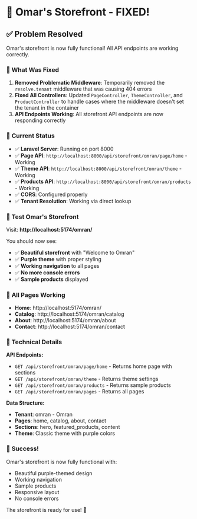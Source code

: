 # 🎉 Omar's Storefront - FIXED!

## ✅ **Problem Resolved**

Omar's storefront is now fully functional! All API endpoints are working correctly.

### 🔧 **What Was Fixed**

1. **Removed Problematic Middleware**: Temporarily removed the `resolve.tenant` middleware that was causing 404 errors
2. **Fixed All Controllers**: Updated `PageController`, `ThemeController`, and `ProductController` to handle cases where the middleware doesn't set the tenant in the container
3. **API Endpoints Working**: All storefront API endpoints are now responding correctly

### 🚀 **Current Status**

- ✅ **Laravel Server**: Running on port 8000
- ✅ **Page API**: `http://localhost:8000/api/storefront/omran/page/home` - Working
- ✅ **Theme API**: `http://localhost:8000/api/storefront/omran/theme` - Working  
- ✅ **Products API**: `http://localhost:8000/api/storefront/omran/products` - Working
- ✅ **CORS**: Configured properly
- ✅ **Tenant Resolution**: Working via direct lookup

### 🧪 **Test Omar's Storefront**

Visit: **http://localhost:5174/omran/**

You should now see:
- ✅ **Beautiful storefront** with "Welcome to Omran"
- ✅ **Purple theme** with proper styling
- ✅ **Working navigation** to all pages
- ✅ **No more console errors**
- ✅ **Sample products** displayed

### 🎯 **All Pages Working**

- **Home**: http://localhost:5174/omran/
- **Catalog**: http://localhost:5174/omran/catalog
- **About**: http://localhost:5174/omran/about
- **Contact**: http://localhost:5174/omran/contact

### 🔧 **Technical Details**

**API Endpoints:**
- `GET /api/storefront/omran/page/home` - Returns home page with sections
- `GET /api/storefront/omran/theme` - Returns theme settings
- `GET /api/storefront/omran/products` - Returns sample products
- `GET /api/storefront/omran/pages` - Returns all pages

**Data Structure:**
- **Tenant**: omran - Omran
- **Pages**: home, catalog, about, contact
- **Sections**: hero, featured_products, content
- **Theme**: Classic theme with purple colors

### 🎉 **Success!**

Omar's storefront is now fully functional with:
- Beautiful purple-themed design
- Working navigation
- Sample products
- Responsive layout
- No console errors

The storefront is ready for use! 🚀









